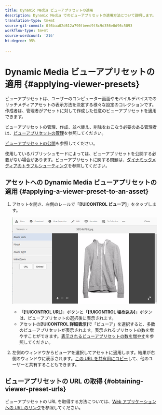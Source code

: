 ```yaml
---
title: Dynamic Media ビューアプリセットの適用
description: Dynamic Media でのビューアプリセットの適用方法について説明します。
translation-type: tm+mt
source-git-commit: 0f6baa02d612a790fbeed9f8c9d356e0d96c5093
workflow-type: tm+mt
source-wordcount: '216'
ht-degree: 95%

---
```



# Dynamic Media ビューアプリセットの適用 {#applying-viewer-presets}

ビューアプリセットは、ユーザーのコンピューター画面やモバイルデバイスでのリッチメディアアセットの表示方法を決定する様々な設定のコレクションです。作成者は、管理者がアセットに対して作成した任意のビューアプリセットを適用できます。

ビューアプリセットの管理、作成、並べ替え、削除をおこなう必要のある管理者は、[ビューアプリセットの管理](managing-viewer-presets.md)を参照してください。

[ビューアプリセットの公開](managing-viewer-presets.md#publishing-viewer-presets)も参照してください。

使用しているパブリッシュモードによっては、ビューアプリセットを公開する必要がない場合があります。ビューアプリセットに関する問題は、[ダイナミックメディアのトラブルシューティング](troubleshoot-dm.md#viewers)を参照してください。

## アセットへの Dynamic Media ビューアプリセットの適用 {#applying-a-viewer-preset-to-an-asset}

1. アセットを開き、左側のレールで「**[!UICONTROL ビューア]**」をタップします。

   ![chlimage_1-104](assets/chlimage_1-104.png)

   * 「**[!UICONTROL URL]**」ボタンと「**[!UICONTROL 埋め込み]**」ボタンは、ビューアプリセットの選択後に表示されます。
   * アセットの&#x200B;**[!UICONTROL 詳細表示]**&#x200B;で「ビューア」を選択すると、多数のビューアプリセットが表示されます。表示されるプリセットの数を増やすことができます。[表示されるビューアプリセットの数を増やす](managing-viewer-presets.md)を参照してください。

1. 左側のウィンドウからビューアを選択してアセットに適用します。結果が右側のウィンドウに表示されます。[この URL を共有用にコピー](linking-urls-to-yourwebapplication.md)して、他のユーザーと共有することもできます。

## ビューアプリセットの URL の取得 {#obtaining-viewer-preset-urls}

ビューアプリセットの URL を取得する方法については、[Web アプリケーションへの URL のリンク](linking-urls-to-yourwebapplication.md)を参照してください。

